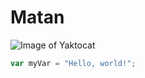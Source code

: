 # Matan
![Image of Yaktocat](https://octodex.github.com/images/yaktocat.png)
``` javascript
var myVar = "Hello, world!";
```
